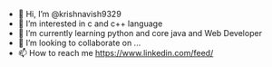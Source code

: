 - 👋 Hi, I’m @krishnavish9329
- 👀 I’m interested in c and c++ language
- 🌱 I’m currently learning python and core java and Web Developer
- 💞️ I’m looking to collaborate on ...
- 📫 How to reach me https://www.linkedin.com/feed/

<!---
krishnavish9329/krishnavish9329 is a ✨ special ✨ repository because its `README.md` (this file) appears on your GitHub profile.
You can click the Preview link to take a look at your changes.
--->
